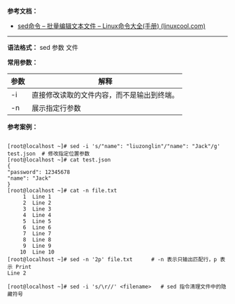 **参考文档：**

- [sed命令 – 批量编辑文本文件 – Linux命令大全(手册) (linuxcool.com)](https://www.linuxcool.com/sed)

---

**语法格式：** sed 参数 文件

**常用参数：**

| 参数 | 解释                                       |
| ------ | -------------------------------------------- |
| -i   | 直接修改读取的文件内容，而不是输出到终端。 |
| -n<br /> | 展示指定行参数                             |

**参考案例：**

```shell

[root@localhost ~]# sed -i 's/"name": "liuzonglin"/"name": "Jack"/g' test.json  # 修改指定位置参数
[root@localhost ~]# cat test.json 
{
"password": 12345678
"name": "Jack"
}
[root@localhost ~]# cat -n file.txt 
     1  Line 1
     2  Line 2
     3  Line 3
     4  Line 4
     5  Line 5
     6  Line 6
     7  Line 7
     8  Line 8
     9  Line 9
    10  Line 10
[root@localhost ~]# sed -n '2p' file.txt      # -n 表示只输出匹配行，p 表示 Print
Line 2

[root@localhost ~]# sed -i 's/\r//' <filename>   # sed 指令清理文件中的隐藏符号
```
